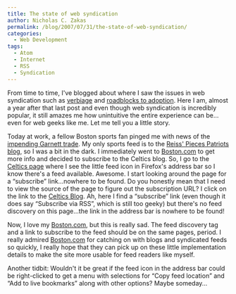 ```yaml
---
title: The state of web syndication
author: Nicholas C. Zakas
permalink: /blog/2007/07/31/the-state-of-web-syndication/
categories:
  - Web Development
tags:
  - Atom
  - Internet
  - RSS
  - Syndication
---
```

From time to time, I've blogged about where I saw the issues in web syndication such as <a title="RSS and Syndication Roadblocks" rel="internal" href="https://humanwhocodes.com/archive/2005/12/283">verbiage</a> and <a title="RSS and Syndication Roadblocks" rel="internal" href="https://humanwhocodes.com/archive/2006/8/372">roadblocks to adoption</a>. Here I am, almost a year after that last post and even though web syndication is incredibly popular, it still amazes me how unintuitive the entire experience can be&#8230;even for web geeks like me. Let me tell you a little story.

Today at work, a fellow Boston sports fan pinged me with news of the <a title="Garnett deal in place" rel="external" href="http://www.boston.com/sports/basketball/celtics/extras/celtics_blog/2007/07/more_details_on.html">impending Garnett trade</a>. My only sports feed is to the <a title="Reiss' Pieces" rel="external" href="http://www.boston.com/sports/football/patriots/reiss_pieces/">Reiss' Pieces Patriots blog</a>, so I was a bit in the dark. I immediately went to <a title="Boston.com" rel="external" href="http://www.boston.com">Boston.com</a> to get more info and decided to subscribe to the Celtics blog. So, I go to the <a title="Celtics" rel="external" href="http://www.boston.com/sports/basketball/celtics/">Celtics page</a> where I see the little feed icon in Firefox's address bar so I know there's a feed available. Awesome. I start looking around the page for a &#8220;subscribe&#8221; link&#8230;nowhere to be found. Do you honestly mean that I need to view the source of the page to figure out the subscription URL? I click on the link to the <a title="Celtics Blog" rel="external" href="http://www.boston.com/sports/basketball/celtics/extras/celtics_blog/">Celtics Blog</a>. Ah, here I find a &#8220;subscribe&#8221; link (even though it does say &#8220;Subscribe via RSS&#8221;, which is still too geeky) but there's no feed discovery on this page&#8230;the link in the address bar is nowhere to be found!

Now, I love my <a title="Boston.com" rel="external" href="http://www.boston.com">Boston.com</a>, but this is really sad. The feed discovery tag and a link to subscribe to the feed should be on the same pages, period. I really admired <a title="Boston.com" rel="external" href="http://www.boston.com">Boston.com</a> for catching on with blogs and syndicated feeds so quickly, I really hope that they can pick up on these little implementation details to make the site more usable for feed readers like myself.

Another tidbit: Wouldn't it be great if the feed icon in the address bar could be right-clicked to get a menu with selections for &#8220;Copy feed location&#8221; and &#8220;Add to live bookmarks&#8221; along with other options? Maybe someday&#8230;

